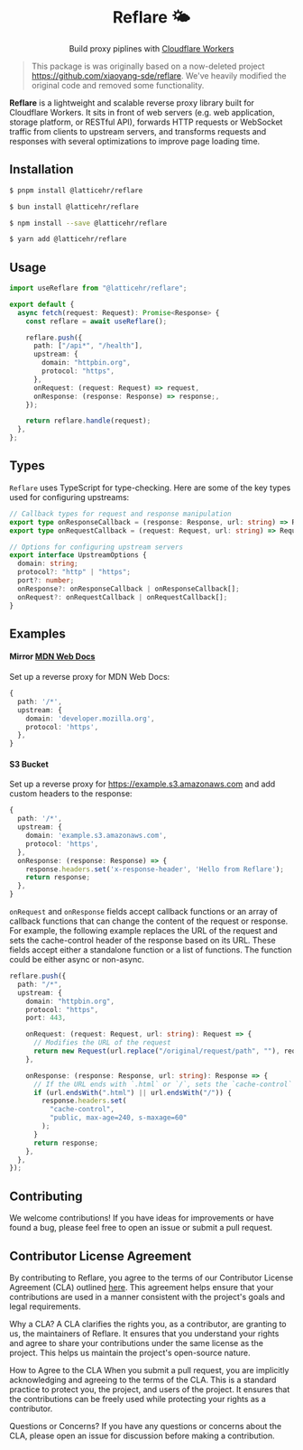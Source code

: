 <h1 align="center">
  Reflare 🌤️
</h1>

<p align="center">
Build proxy piplines with <a href="https://workers.cloudflare.com/">Cloudflare Workers</a>
</p>

> This package is was originally based on a now-deleted project https://github.com/xiaoyang-sde/reflare. We've heavily modified the original code and removed some functionality.

**Reflare** is a lightweight and scalable reverse proxy library built for Cloudflare Workers. It sits in front of web servers (e.g. web application, storage platform, or RESTful API), forwards HTTP requests or WebSocket traffic from clients to upstream servers, and transforms requests and responses with several optimizations to improve page loading time.

## Installation

```bash
$ pnpm install @latticehr/reflare
```

```bash
$ bun install @latticehr/reflare
```

```bash
$ npm install --save @latticehr/reflare
```

```bash
$ yarn add @latticehr/reflare
```

## Usage

```typescript
import useReflare from "@latticehr/reflare";

export default {
  async fetch(request: Request): Promise<Response> {
    const reflare = await useReflare();

    reflare.push({
      path: ["/api*", "/health"],
      upstream: {
        domain: "httpbin.org",
        protocol: "https",
      },
      onRequest: (request: Request) => request,
      onResponse: (response: Response) => response;,
    });

    return reflare.handle(request);
  },
};
```

## Types

`Reflare` uses TypeScript for type-checking. Here are some of the key types used for configuring upstreams:

```ts
// Callback types for request and response manipulation
export type onResponseCallback = (response: Response, url: string) => Response;
export type onRequestCallback = (request: Request, url: string) => Request;

// Options for configuring upstream servers
export interface UpstreamOptions {
  domain: string;
  protocol?: "http" | "https";
  port?: number;
  onResponse?: onResponseCallback | onResponseCallback[];
  onRequest?: onRequestCallback | onRequestCallback[];
}
```

## Examples

#### Mirror [MDN Web Docs](https://developer.mozilla.org/en-US/)

Set up a reverse proxy for MDN Web Docs:

```typescript
{
  path: '/*',
  upstream: {
    domain: 'developer.mozilla.org',
    protocol: 'https',
  },
}
```

#### S3 Bucket

Set up a reverse proxy for https://example.s3.amazonaws.com and add custom headers to the response:

```typescript
{
  path: '/*',
  upstream: {
    domain: 'example.s3.amazonaws.com',
    protocol: 'https',
  },
  onResponse: (response: Response) => {
    response.headers.set('x-response-header', 'Hello from Reflare');
    return response;
  },
}
```

`onRequest` and `onResponse` fields accept callback functions or an array of callback functions that can change the content of the request or response. For example, the following example replaces the URL of the request and sets the cache-control header of the response based on its URL. These fields accept either a standalone function or a list of functions. The function could be either async or non-async.

```typescript
reflare.push({
  path: "/*",
  upstream: {
    domain: "httpbin.org",
    protocol: "https",
    port: 443,

    onRequest: (request: Request, url: string): Request => {
      // Modifies the URL of the request
      return new Request(url.replace("/original/request/path", ""), request);
    },

    onResponse: (response: Response, url: string): Response => {
      // If the URL ends with `.html` or `/`, sets the `cache-control` header
      if (url.endsWith(".html") || url.endsWith("/")) {
        response.headers.set(
          "cache-control",
          "public, max-age=240, s-maxage=60"
        );
      }
      return response;
    },
  },
});
```

## Contributing

We welcome contributions! If you have ideas for improvements or have found a bug, please feel free to open an issue or submit a pull request.

## Contributor License Agreement

By contributing to Reflare, you agree to the terms of our Contributor License Agreement (CLA) outlined [here](CLA_DOCUMENT.md). This agreement helps ensure that your contributions are used in a manner consistent with the project's goals and legal requirements.

Why a CLA?
A CLA clarifies the rights you, as a contributor, are granting to us, the maintainers of Reflare. It ensures that you understand your rights and agree to share your contributions under the same license as the project. This helps us maintain the project's open-source nature.

How to Agree to the CLA
When you submit a pull request, you are implicitly acknowledging and agreeing to the terms of the CLA. This is a standard practice to protect you, the project, and users of the project. It ensures that the contributions can be freely used while protecting your rights as a contributor.

Questions or Concerns?
If you have any questions or concerns about the CLA, please open an issue for discussion before making a contribution.
